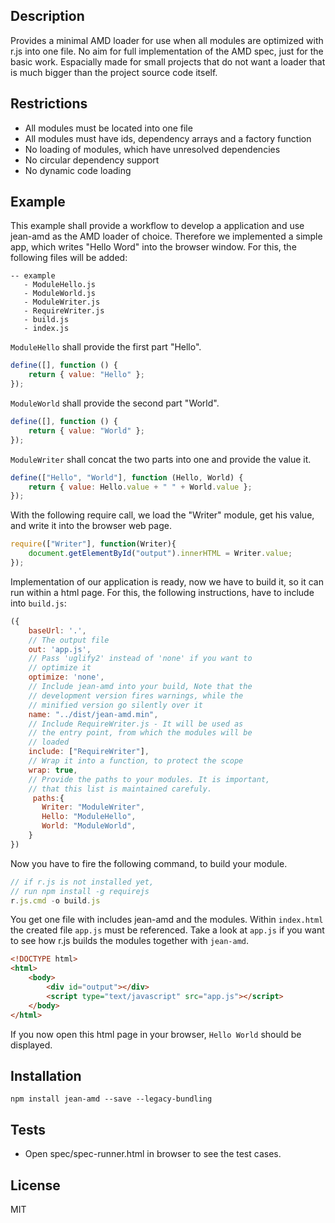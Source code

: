 ## Description

Provides a minimal AMD loader for use when all modules are optimized with r.js into one file. No aim for full implementation of the AMD spec, just for the basic work. Espacially made for small projects that do not want a loader that is much bigger than the project source code itself.

## Restrictions
- All modules must be located into one file
- All modules must have ids, dependency arrays and a factory function
- No loading of modules, which have unresolved dependencies
- No circular dependency support
- No dynamic code loading

## Example
This example shall provide a workflow to develop a application and use jean-amd as the AMD loader of choice. Therefore we implemented a simple app, which
writes "Hello Word" into the browser window. For this, the following files will be added: 

```
-- example
   - ModuleHello.js
   - ModuleWorld.js
   - ModuleWriter.js
   - RequireWriter.js
   - build.js
   - index.js
```

`ModuleHello` shall provide the first part "Hello".
```js
define([], function () {
    return { value: "Hello" };
});
```
`ModuleWorld` shall provide the second part "World".
```js
define([], function () {
    return { value: "World" };
});
```
`ModuleWriter` shall concat the two parts into one and provide the value it.
```js
define(["Hello", "World"], function (Hello, World) {
    return { value: Hello.value + " " + World.value };
});
```

With the following require call, we load the "Writer" module, get his value, and write it into the browser web page.
```js
require(["Writer"], function(Writer){
    document.getElementById("output").innerHTML = Writer.value;
});
```
Implementation of our application is ready, now we have to
build it, so it can run within a html page. For this, the following instructions, have to include into `build.js`:

```js
({
    baseUrl: '.',
    // The output file
    out: 'app.js',
    // Pass 'uglify2' instead of 'none' if you want to 
    // optimize it
    optimize: 'none',
    // Include jean-amd into your build, Note that the
    // development version fires warnings, while the 
    // minified version go silently over it
    name: "../dist/jean-amd.min",
    // Include RequireWriter.js - It will be used as
    // the entry point, from which the modules will be
    // loaded
    include: ["RequireWriter"],
    // Wrap it into a function, to protect the scope
    wrap: true,
    // Provide the paths to your modules. It is important,
    // that this list is maintained carefuly.
     paths:{
       Writer: "ModuleWriter",
       Hello: "ModuleHello",
       World: "ModuleWorld",
    }
})
```

Now you have to fire the following command, to build your module. 

```js
// if r.js is not installed yet, 
// run npm install -g requirejs
r.js.cmd -o build.js
```

You get one file with includes jean-amd and the modules.
Within `index.html` the created file `app.js` must be referenced. Take a look at `app.js` if you want to see how r.js builds the modules together with `jean-amd`.

```html
<!DOCTYPE html>
<html>
    <body>
        <div id="output"></div>
        <script type="text/javascript" src="app.js"></script>
    </body>
</html>
```


If you now open this html page in your browser,
`Hello World` should be displayed.

## Installation

`npm install jean-amd --save --legacy-bundling`


## Tests

- Open spec/spec-runner.html in browser to see the test cases.

## License

MIT